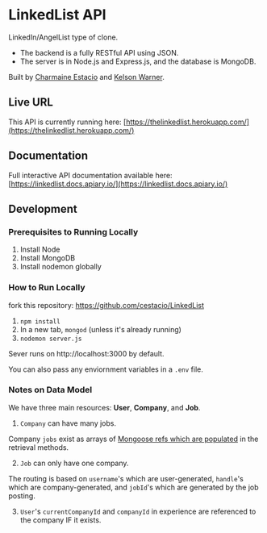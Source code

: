 # LinkedList API 

LinkedIn/AngelList type of clone. 

- The backend is a fully RESTful API using JSON.
- The server is in Node.js and Express.js, and the database is MongoDB.

Built by [Charmaine Estacio](https://github.com/cestacio) and [Kelson Warner](https://github.com/kelsonpw). 

## Live URL

This API is currently running here: 
[https://thelinkedlist.herokuapp.com/](https://thelinkedlist.herokuapp.com/)

## Documentation

Full interactive API documentation available here: 
[https://linkedlist.docs.apiary.io/](https://linkedlist.docs.apiary.io/)

## Development

### Prerequisites to Running Locally
1. Install Node
2. Install MongoDB
3. Install nodemon globally

### How to Run Locally
fork this repository: https://github.com/cestacio/LinkedList
1. `npm install`
2. In a new tab, `mongod` (unless it's already running)
3. `nodemon server.js` 

Sever runs on http://localhost:3000 by default. 

You can also pass any enviornment variables in a `.env` file. 

### Notes on Data Model

We have three main resources: **User**, **Company**, and **Job**. 

1. `Company` can have many jobs.

Company `jobs` exist as arrays of [Mongoose refs which are populated](http://mongoosejs.com/docs/populate.html) in the retrieval methods.

2. `Job` can only have one company. 

The routing is based on `username`'s which are user-generated, `handle`'s which are company-generated, and `jobId`'s which are generated by the job posting. 

3. `User`'s `currentCompanyId` and `companyId` in experience are referenced to the company IF it exists. 
